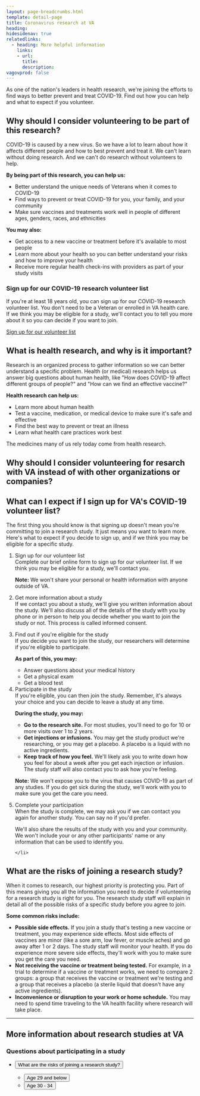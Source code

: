 ```yaml
---
layout: page-breadcrumbs.html
template: detail-page
title: Coronavirus research at VA
heading:
hidesidenav: true
relatedlinks:
  - heading: More helpful information
    links:
    - url: 
      title: 
      description:
vagovprod: false
---
```


<div class="va-introtext">

As one of the nation's leaders in health research, we're joining the efforts to find ways to better prevent and treat COVID-19. Find out how you can help and what to expect if you volunteer.

</div>

<div class="feature">
  
## Why should I consider volunteering to be part of this research?

COVID-19 is caused by a new virus. So we have a lot to learn about how it affects different people and how to best prevent and treat it. We can't learn without doing research. And we can't do research without volunteers to help.

**By being part of this research, you can help us:**
- Better understand the unique needs of Veterans when it comes to COVID-19
- Find ways to prevent or treat COVID-19 for you, your family, and your community
- Make sure vaccines and treatments work well in people of different ages, genders, races, and ethnicities

**You may also:**
- Get access to a new vaccine or treatment before it's available to most people
- Learn more about your health so you can better understand your risks and how to improve your health
- Receive more regular health check-ins with providers as part of your study visits

### Sign up for our COVID-19 research volunteer list

If you're at least 18 years old, you can sign up for our COVID-19 research volunteer list. You don't need to be a Veteran or enrolled in VA health care. If we think you may be eligible for a study, we'll contact you to tell you more about it so you can decide if you want to join. 
 
 <p><a class="usa-button" href="https://preview.uxpin.com/5521dc071a06a238c2efffd575d5d79a3694f2fa#/pages/131029738/simulate/no-panels">Sign up for our volunteer list</a></p>
 
</div>

## What is health research, and why is it important?

Research is an organized process to gather information so we can better understand a specific problem. Health (or medical) research helps us answer big questions about human health, like "How does COVID-19 affect different groups of people?" and "How can we find an effective vaccine?" 

**Health research can help us:**
- Learn more about human health
- Test a vaccine, medication, or medical device to make sure it's safe and effective
- Find the best way to prevent or treat an illness 
- Learn what health care practices work best

The medicines many of us rely today come from health research.

## Why should I consider volunteering for resarch with VA instead of with other organizations or companies?





## What can I expect if I sign up for VA's COVID-19 volunteer list?

<p>The first thing you should know is that signing up doesn't mean you're committing to join a research study. It just means you want to learn more.  Here's what to expect if you decide to sign up, and if we think you may be eligible for a specific study.</p>

<ol class="process" markdown="1">

  <li class="process-step list-one">
  
  Sign up for our volunteer list <br>
  Complete our brief online form to sign up for our volunteer list. If we think you may be eligible for a study, we'll contact you.
  
  **Note:** We won't share your personal or health information with anyone outside of VA.
  
  </li>

  <li class="process-step list-two">
  
  Get more information about a study <br>
  If we contact you about a study, we'll give you written information about the study. We'll also discuss all of the details of the study with you by phone or in person to help you decide whether you want to join the study or not. This process is called informed consent.
  </li>

  <li class="process-step list-three">
  
  Find out if you're eligible for the study <br>
  If you decide you want to join the study, our researchers will determine if you're eligible to participate.
  
  **As part of this, you may:**
  - Answer questions about your medical history
  - Get a physical exam
  - Get a blood test

  </li>

  <li class="process-step list-four">
  Participate in the study<br>  
  If you're eligible, you can then join the study. Remember, it's always your choice and you can decide to leave a study at any time.
  
  **During the study, you may:**
  - **Go to the research site.** For most studies, you'll need to go for 10 or more visits over 1 to 2 years.
  - **Get injections or infusions.** You may get the study product we're researching, or you may get a placebo. A placebo is a liquid with no active ingredients.
  - **Keep track of how you feel.** We'll likely ask you to write down how you feel for about a week after you get each injection or infusion. The study staff will also contact you to ask how you're feeling.
  
**Note:** We won't expose you to the virus that causes COVID-19 as part of any studies. If you do get sick during the study, we'll work with you to make sure you get the care you need.

  </li>

  <li class="process-step list-five">
  Complete your participation <br>
  When the study is complete, we may ask you if we can contact you again for another study. You can say no if you'd prefer.
  
  We'll also share the results of the study with you and your community. We won't include your or any other participants' name or any information that can be used to identify you.
  
    </li>
</ol>

## What are the risks of joining a research study? 


When it comes to research, our highest priority is protecting you. Part of this means giving you all the information you need to decide if volunteering for a research study is right for you. The research study staff will explain in detail all of the possible risks of a specific study before you agree to join. 

**Some common risks include:**

- **Possible side effects.** If you join a study that's testing a new vaccine or treatment, you may experience side effects. Most side effects of vaccines are minor (like a sore arm, low fever, or muscle aches) and go away after 1 or 2 days. The study staff will monitor your health. If you do experience more severe side effects, they'll work with you to make sure you get the care you need.
- **Not receiving the vaccine or treatment being tested.** For example, in a trial to determine if a vaccine or treatment works, we need to compare 2 groups: a group that receives the vaccine or treatment we're testing and a group that receives a placebo (a sterile liquid that doesn't have any active ingredients). 
- **Inconvenience or disruption to your work or home schedule.** You may need to spend time traveling to the VA health facility where research will take place.

------

## More information about research studies at VA 

### Questions about participating in a study

<ul class="usa-accordion">
<li>
<button class="usa-button-unstyled usa-accordion-button" aria-controls="risks">What are the risks of joining a research study?</button>
<div id="age-29-below" class="usa-accordion-content">



<ul class="usa-accordion">
<li>
<button class="usa-button-unstyled usa-accordion-button" aria-controls="age-29-below">Age 29 and below</button>
<div id="age-29-below" class="usa-accordion-content">
  
</div>
</li>
<li>
<button class="usa-button-unstyled usa-accordion-button" aria-controls="vgli-age-30-34">Age 30 - 34</button>
<div id="vgli-age-30-34" class="usa-accordion-content">
